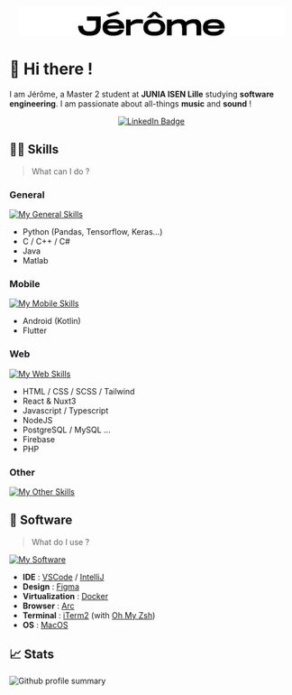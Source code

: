 <!-- @format -->
<div align="center">
    <picture>
        <source media="(prefers-color-scheme: dark)" srcset="./jerome_dark.gif" height="50">
        <source media="(prefers-color-scheme: light)" srcset="./jerome_light.gif" height="50">
        <img alt="Jairaume Banner" src="./jerome_light.gif" height="50">
    </picture>
</div>

# 👋 Hi there !

I am Jérôme, a Master 2 student at **JUNIA ISEN Lille** studying **software engineering**. 
I am passionate about all-things **music** and **sound** !

<div align="center">
  <a href="your-linkedin-URL">
    <img src="https://img.shields.io/badge/LinkedIn-blue?style=for-the-badge&logo=linkedin&logoColor=white" alt="LinkedIn Badge"/>
  </a>
</div>

## 🧑‍💻 Skills

> What can I do ?

### General

[![My General Skills](https://skillicons.dev/icons?i=python,tensorflow,cpp,cs,c,java,matlab)](https://skillicons.dev)

-   Python (Pandas, Tensorflow, Keras...)
-   C / C++ / C#
-   Java
-   Matlab

### Mobile

[![My Mobile Skills](https://skillicons.dev/icons?i=androidstudio,kotlin,flutter)](https://skillicons.dev)

-   Android (Kotlin)
-   Flutter

### Web

[![My Web Skills](https://skillicons.dev/icons?i=scss,tailwind,react,nuxt,typescript,postgresql,firebase,php)](https://skillicons.dev)

-   HTML / CSS / SCSS / Tailwind
-   React & Nuxt3
-   Javascript / Typescript
-   NodeJS
-   PostgreSQL / MySQL ...
-   Firebase
-   PHP

### Other

[![My Other Skills](https://skillicons.dev/icons?i=git,github,linux,raspberrypi,arduino)](https://skillicons.dev)

## 👾 Software

> What do I use ?

[![My Software](https://skillicons.dev/icons?i=vscode,idea,figma,docker)](https://skillicons.dev)

-   **IDE** : [VSCode](https://code.visualstudio.com/) / [IntelliJ](https://www.jetbrains.com/idea/)
-   **Design** : [Figma](https://figma.com)
-   **Virtualization** : [Docker](https://www.docker.com/)
-   **Browser** : [Arc](https://arc.net/)
-   **Terminal** : [iTerm2](https://iterm2.com/) (with [Oh My Zsh](https://ohmyz.sh/))
-   **OS** : [MacOS](https://www.apple.com/macos/)

## 📈 Stats

![Github profile summary](http://github-profile-summary-cards.vercel.app/api/cards/profile-details?username=jairaume&theme=github)
